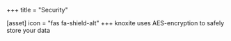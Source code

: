 +++
title = "Security"

[asset]
  icon = "fas fa-shield-alt"
+++
knoxite uses AES-encryption to safely store your data
